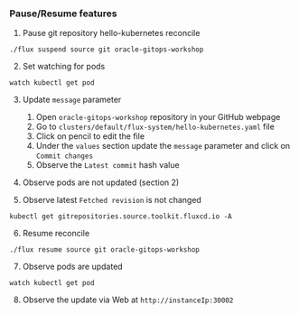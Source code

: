 ### Pause/Resume features

1. Pause git repository hello-kubernetes reconcile
```
./flux suspend source git oracle-gitops-workshop
```

2. Set watching for pods
```
watch kubectl get pod
```

3. Update `message` parameter
   1. Open `oracle-gitops-workshop` repository in your GitHub webpage
   2. Go to `clusters/default/flux-system/hello-kubernetes.yaml` file
   3. Сlick on pencil to edit the file
   4. Under the `values` section update the `message` parameter and click on `Commit changes`
   5. Observe the `Latest commit` hash value

4. Observe pods are not updated (section 2)

5. Observe latest `Fetched revision` is not changed
```
kubectl get gitrepositories.source.toolkit.fluxcd.io -A
```

6. Resume reconcile
```
./flux resume source git oracle-gitops-workshop
```

7. Observe pods are updated
```
watch kubectl get pod
```

8. Observe the update via Web at `http://instanceIp:30002`
